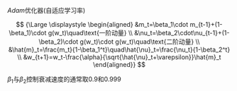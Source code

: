 $Adam$优化器(自适应学习率)

$$
{\Large \displaystyle \begin{aligned}
&m_t=\beta_1\cdot m_{t-1}+(1-\beta_1)\cdot g(w_t)\quad\text{一阶动量} \\
&\nu_t=\beta_2\cdot\nu_{t-1}+(1-\beta_2)\cdot g(w_t)\cdot g(w_t)\quad\text{二阶动量} \\
&\hat{m}_t=\frac{m_t}{1-\beta_1^t}\quad\hat{\nu}_t=\frac{\nu_t}{1-\beta_2^t} \\
&w_{t+1}=w_t-\frac{\alpha}{\sqrt{\hat{\nu}_t+\varepsilon}}\hat{m}_t
\end{aligned}}
$$

$\beta_1$与$\beta_2$控制衰减速度的通常取$0.9$和$0.999$